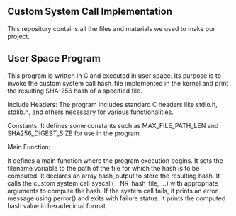 
## Custom System Call Implementation 

This repository contains all the files and materials we used to make our project. 

## User Space Program

This program is written in C and executed in user space. Its purpose is to invoke the custom system call hash_file implemented in the kernel and print the resulting SHA-256 hash of a specified file.

Include Headers: The program includes standard C headers like stdio.h, stdlib.h, and others necessary for various functionalities.

Constants: It defines some constants such as MAX_FILE_PATH_LEN and SHA256_DIGEST_SIZE for use in the program.

Main Function:

It defines a main function where the program execution begins.
It sets the filename variable to the path of the file for which the hash is to be computed.
It declares an array hash_output to store the resulting hash.
It calls the custom system call syscall(__NR_hash_file, ...) with appropriate arguments to compute the hash.
If the system call fails, it prints an error message using perror() and exits with failure status.
It prints the computed hash value in hexadecimal format.

##


